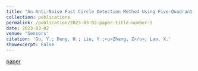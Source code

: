 ```yaml
---
title: "An Anti-Noise Fast Circle Detection Method Using Five-Quadrant Segmentation"
collection: publications
permalink: /publication/2023-03-02-paper-title-number-5
date: 2023-03-02
venue: 'Sensors'
citation: 'Ou, Y.; Deng, H.; Liu, Y.;<u>Zhang, Z</u>; Lan, X.'
showexcerpt: False
---
```

[paper](https://www.mdpi.com/1424-8220/23/5/2732/pdf)